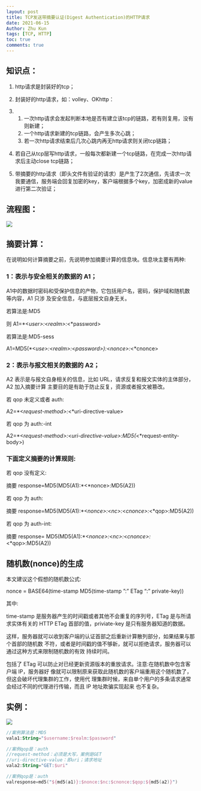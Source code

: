 ```yaml
---
layout: post
title: TCP发送带摘要认证(Digest Authentication)的HTTP请求
date: 2021-06-15
Author: Zhu Kun
tags: [TCP, HTTP]
toc: true
comments: true
---
```


## 知识点：

1. http请求是封装好的tcp；

2. 封装好的http请求，如：volley、OKhttp：

3. 1. 一次http请求会发起判断本地是否有建立该tcp的链路，若有则复用，没有则新建；
   2. 一个http请求新建的tcp链路，会产生多次心跳；
   3. 若一次http请求结束后几次心跳内再无http请求则关闭tcp链路；

4. 若自己从tcp层写http请求，一般每次都新建一个tcp链路，在完成一次http请求后主动close     tcp链路；

5. 带摘要的http请求（即头文件有验证的请求）是产生了2次通信，先请求一次我要通信，服务端会回复加密的key，客户端根据多个key，加密成新的value进行第二次验证；

## 流程图：

![](http://justzk.github.io/images/tcp-sends_http_request_with_digest_authentication/tcp-sends_http_request_with_digest_authentication-1.png)

## 摘要计算：

在说明如何计算摘要之前，先说明参加摘要计算的信息块。信息块主要有两种: 

### 1：表示与安全相关的数据的 A1；

A1中的数据时密码和受保护信息的产物，它包括用户名，密码，保护域和随机数等内容，A1 只涉 及安全信息，与底层报文自身无关。 

若算法是:MD5

则 A1=*<*user>:*<*realm>:*<*password>

 

若算法是:MD5-sess 

A1=MD5(*<*use>:*<*realm>:*<*password>):*<*nonce>:*<*cnonce>

 

### 2：表示与报文相关的数据的 A2；

A2 表示是与报文自身相关的信息，比如 URL，请求反复和报文实体的主体部分，A2 加入摘要计算 主要目的是有助于防止反复，资源或者报文被篡改。 

若 qop 未定义或者 auth: 

A2=*<*request-method>:*<*uri-directive-value>

 

若 qop 为 auth:-int

A2=*<*request-method>:*<*uri-directive-value>:MD5(*<*request-entity-body>)

 

### 下面定义摘要的计算规则:

若 qop 没有定义:

摘要 response=MD5(MD5(A1):*<*nonce>:MD5(A2)) 

 

若 qop 为 auth:

摘要 response=MD5(MD5(A1):*<*nonce>:*<*nc>:*<*cnonce>:*<*qop>:MD5(A2))

 

若 qop 为 auth-int:

摘要 response= MD5(MD5(A1):*<*nonce>:*<*nc>:*<*cnonce>:*<*qop>:MD5(A2)) 

 

## 随机数(nonce)的生成

本文建议这个假想的随机数公式: 

nonce = BASE64(time-stamp MD5(time-stamp ”:” ETag “:” private-key)) 

 

其中:

time-stamp 是服务器产生的时间戳或者其他不会重复的序列号，ETag 是与所请求实体有关的 HTTP ETag 首部的值，priviate-key 是只有服务器知道的数据。 

这样，服务器就可以收到客户端的认证首部之后重新计算散列部分，如果结果与那个首部的随机数 不符，或者是时间戳的值不够新，就可以拒绝请求，服务器可以通过这种方式来限制随机数的有效 持续时间。 

包括了 ETag 可以防止对已经更新资源版本的重放请求。注意:在随机数中包含客户端 IP，服务器好 像就可以限制原来获取此随机数的客户端重用这个随机数了，但这会破坏代理集群的工作，使用代 理集群时候，来自单个用户的多条请求通常会经过不同的代理进行传输，而且 IP 地址欺骗实现起来 也不复杂。 

 

## 实例：

![](http://justzk.github.io/images/tcp-sends_http_request_with_digest_authentication/tcp-sends_http_request_with_digest_authentication-2.png)

```kotlin
//案例算法是：MD5
vala1:String="$username:$realm:$password"

//案例qop是：auth
//request-method：必须是大写，案例是GET
//uri-directive-value：即uri；请求地址
vala2:String="GET:$uri"

//案例qop是：auth
valresponse=md5("${md5(a1)}:$nonce:$nc:$cnonce:$qop:${md5(a2)}")
```

